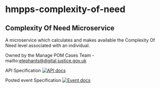 # hmpps-complexity-of-need

## Complexity Of Need Microservice

A microservice which calculates and makes available the Complexity Of Need level associated with an individual.

Owned by the Manage POM Cases Team - mailto:elephants@digital.justice.gov.uk 

API Specification [![API docs](https://img.shields.io/badge/API_docs-view-85EA2D.svg?logo=swagger)](https://editor.swagger.io/?url=https://raw.githack.com/ministryofjustice/hmpps-complexity-of-need/main/Complexity%20Of%20Need%20API%20Specification.yaml)

Posted event Specification [![Event docs](https://img.shields.io/badge/Event_docs-view-85EA2D.svg)](https://playground.asyncapi.io/?load=https://raw.githack.com/ministryofjustice/hmpps-complexity-of-need/main/Complexity%20Of%20Need%20Event%20Specification.yaml)
